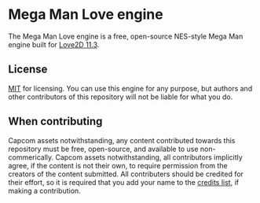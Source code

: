 # Mega Man Love engine
The Mega Man Love engine is a free, open-source NES-style Mega Man engine built for [Love2D 11.3](http://love2d.org).

## License
[MIT](./LICENSE) for licensing. You can use this engine for any purpose, but authors and other contributors of this repository will not be liable for what you do.

## When contributing
Capcom assets notwithstanding, any content contributed towards this repository must be free, open-source, and available to use non-commerically. Capcom assets notwithstanding, all contributors implicitly agree, if the content is not their own, to require permission from the creators of the content submitted. All contributers should be credited for their effort, so it is required that you add your name to the [credits list](./CREDITS.md), if making a contribution.
